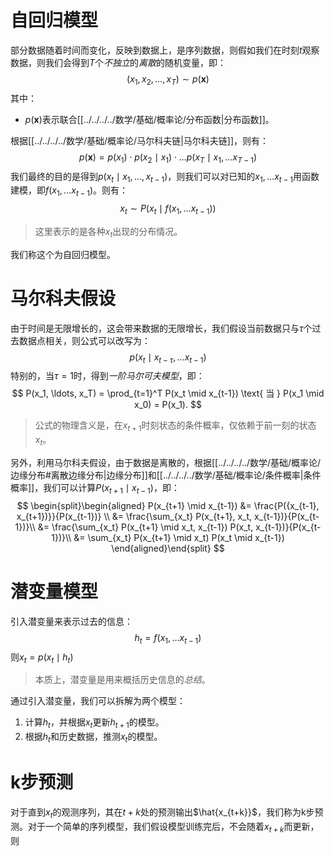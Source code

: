 # 自回归模型
部分数据随着时间而变化，反映到数据上，是序列数据，则假如我们在时刻$t$观察数据，则我们会得到$T$个*不独立*的*离散*的随机变量，即：
$$
(x_1, x_2, \ldots, x_T) \sim p(\mathbf{x})
$$
其中：
- $p(\mathbf{x})$表示联合[[../../../../数学/基础/概率论/分布函数|分布函数]]。

根据[[../../../../数学/基础/概率论/马尔科夫链|马尔科夫链]]，则有：
$$
p(\mathbf{x}) = p(x_1) \cdot p(x_2 \mid x_1) \cdot \ldots p(x_T \mid x_1, \ldots x_{T-1})
$$
我们最终的目的是得到$p(x_t \mid x_1, \ldots, x_{t-1})$，则我们可以对已知的$x_1, \ldots x_{t-1}$用函数建模，即$f(x_1, \ldots x_{t-1})$。则有：
$$
x_t \sim P(x_t \mid f(x_1, \ldots x_{t-1}))
$$
> 这里表示的是各种$x_t$出现的分布情况。

我们称这个为自回归模型。

# 马尔科夫假设
由于时间是无限增长的，这会带来数据的无限增长，我们假设当前数据只与$\tau$个过去数据点相关，则公式可以改写为：
$$
p(x_t \mid x_{t-\tau}, \ldots x_{t-1})
$$
特别的，当$\tau = 1$时，得到*一阶马尔可夫模型*，即：
$$
P(x_1, \ldots, x_T) = \prod_{t=1}^T P(x_t \mid x_{t-1}) \text{ 当 } P(x_1 \mid x_0) = P(x_1).
$$
> 公式的物理含义是，在$x_{t+1}$时刻状态的条件概率，仅依赖于前一刻的状态$x_{t}$。

另外，利用马尔科夫假设，由于数据是离散的，根据[[../../../../数学/基础/概率论/边缘分布#离散边缘分布|边缘分布]]和[[../../../../数学/基础/概率论/条件概率|条件概率]]，我们可以计算$P(x_{t+1} \mid x_{t-1})$，即：
$$
\begin{split}\begin{aligned}
P(x_{t+1} \mid x_{t-1})
&= \frac{P({x_{t-1}, x_{t+1})}}{P(x_{t-1})} \\
&= \frac{\sum_{x_t} P(x_{t+1}, x_t, x_{t-1})}{P(x_{t-1})}\\
&= \frac{\sum_{x_t} P(x_{t+1} \mid x_t, x_{t-1}) P(x_t, x_{t-1})}{P(x_{t-1})}\\
&= \sum_{x_t} P(x_{t+1} \mid x_t) P(x_t \mid x_{t-1})
\end{aligned}\end{split}
$$


# 潜变量模型
引入潜变量来表示过去的信息：
$$
h_t = f(x_1, \ldots x_{t-1})
$$
则$x_t = p(x_t \mid h_t)$
> 本质上，潜变量是用来概括历史信息的*总结*。

通过引入潜变量，我们可以拆解为两个模型：
1. 计算$h_t$，并根据$x_t$更新$h_{t+1}$的模型。
2. 根据$h_t$和历史数据，推测$x_t$的模型。

# k步预测
对于直到$x_t$的观测序列，其在$t+k$处的预测输出$\hat{x_{t+k}}$，我们称为k步预测。对于一个简单的序列模型，我们假设模型训练完后，不会随着$x_{t+k}$而更新，则
